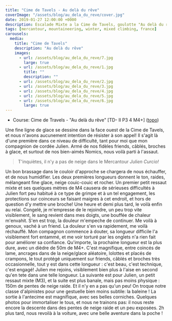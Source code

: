 ```yaml
---
title: "Cime de Tavels - Au delà du rêve"
coverImage: "/assets/blog/au_dela_du_reve/cover.jpg"
date: 2019-01-27 12:00:00 +0000
description: Escalade Mixte a la Cime de Tavels, goulotte "Au delà du rêve"
tags: [mercantour, mountaineering, winter, mixed climbing, france]
carousels:
  media:
    title: "Cime de Tavels"
    description: "Au delà du rêve"
    images:
      - url: /assets/blog/au_dela_du_reve/7.jpg
        large: true
      - url: /assets/blog/au_dela_du_reve/1.jpg
        title: ""
        description: ""
      - url: /assets/blog/au_dela_du_reve/2.jpg
      - url: /assets/blog/au_dela_du_reve/3.jpg
      - url: /assets/blog/au_dela_du_reve/4.jpg
      - url: /assets/blog/au_dela_du_reve/5.jpg
      - url: /assets/blog/au_dela_du_reve/6.jpg
        large: true
---
```


- Course: Cime de Travels - "Au delà du rêve" [TD- II P3 4 M4+] ([topo](https://www.camptocamp.org/routes/156117/fr/cime-de-tavels-au-dela-du-reve)) 


Une fine ligne de glace se dessine dans la face ouest de la Cime de Tavels, et nous n'avons aucunement intention de résister à son appel! Il s'agit là d'une première dans ce niveau de difficulté, tant pour moi que mon compagnion de cordée Julien. Armé de nos fidèles friends, câblés, broches à glace, et surtout de nos bien-aimés Nomics, nous voilà parti à l'assaut.

> T'inquiètes, il n'y a pas de neige dans le Mercantour
> <cite>Julien Curcio!</cite>

<Carousel name="media" />

Un bon brassage dans le couloir d'approche se chargera de nous échauffer, et de nous humidifier. Les deux premières longueurs donnent le ton, raides, mélangeant fine glace, neige couic-couic et rocher. Un premier petit ressaut mixte et ses quelques mètres de M4 causera de sérieuses difficultés à Julien fort peu habitué à ce type de grimpe et à un tel engagement, les protections sur coinceurs se faisant maigres à cet endroit, et hors de question d'y mettre une broche! Une heure et demi plus tard, le voilà enfin au relai. Congelé, je m'empresse de le rejoindre, un peu trop vite visiblement, le sang revient dans mes doigts, une bouffée de chaleur m'envahit. S'en est trop, la douleur m'empeche de continuer. Me voilà à genoux, vaché à un friend. La douleur s'en va rapidement, me voilà réchauffé. Mon compagnon commence à douter, sa longueur difficile l'a visiblement fort entammé, et me voir torturé par les onglets n'a rien fait pour améliorer sa confiance. Qu'importe, la prochaine longueur est la plus dure, avec un dièdre de 50m de M4+. C'est magnifique, entre coincés de lame, ancrages dans de la neige/glace aléatoire, lolottes et placés de crampons, le tout protégé uniquement sur friends, câblés et broches très occasionnelle, tout y est dans cette longueur : c'est beau, c'est technique, c'est engagé! Julien me rejoins, visiblement bien plus à l'aise en second qu'en tete dans une telle longueur. La suivante est pour Julien, un petit ressaut mixte (M3), et la suite est plus banale, mais pas moins physique : 150m de pentes de neige raide. Et il n'y en a pas qu'un peu! On troque notre classe d'alpinistes pour une gestuelle bien moins subtile: la baleine !
La sortie à l'antecime est magnifique, avec ses belles corniches. Quelques photos pour immortaliser le tous, et nous ne trainons pas: il nous reste encore la descente dans des pentes de neige raide et un peu exposées. 2h plus tard, nous revoilà à la voiture, avec une belle aventure dans la poche !
